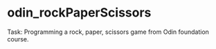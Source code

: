 # odin_rockPaperScissors
Task: Programming a rock, paper, scissors game from Odin foundation course.


